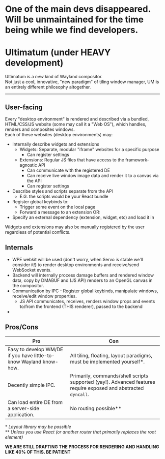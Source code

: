 # One of the main devs disappeared. Will be unmaintained for the time being while we find developers.

# Ultimatum (under HEAVY development)

Ultimatum is a *new* kind of Wayland compositor.   
Not just a cool, innovative, "new paradigm" of tiling window manager, UM is an entirely different philosophy altogether.   
   
---

## User-facing

Every "desktop environment" is rendered and described via a bundled, HTML/CSS/JS website (some may call it a "Web OS"), which handles, renders and composites windows.   
Each of these websites (desktop environments) may:
- Internally describe widgets and extensions
    - Widgets: Separate, modular "iframe" websites for a specific purpose
        - Can register settings
    - Extensions: Regular JS files that have access to the framework-agnostic API
        - Can communicate with the registered DE
        - Can receive live window image data and render it to a canvas via the API
        - Can register settings
- Describe styles and scripts separate from the API
    - E.G. the scripts would be your React bundle
- Register global keybinds to:
    - Trigger some event on the local page
    - Forward a message to an extension
OR:
- Specify an external dependency (extension, widget, etc) and load it in
   
Widgets and extensions may also be manually registered by the user regardless of potential conflicts.

## Internals

- WPE webkit will be used (don't worry, when Servo is stable we'll consider it!) to render desktop environments and receive/send WebSocket events.
- Backend will internally process damage buffers and rendered window data, copy by DMABUF and (JS API) renders to an OpenGL canvas in the compositor.
- Communication by IPC - Register global keybinds, manipulate windows, receive/edit window properties.
    - JS API communicates, receives, renders window props and events to/from the frontend (THIS renderer), passed to the backend
- 

## Pros/Cons
| Pro | Con |
|-----|-----|
| Easy to develop WM/DE if you have little-to-know Wayland know-how. | All tiling, floating, layout paradigms, must be implemented yourself\*. |
| Decently simple IPC. | Primarily, commands/shell scripts supported (yay!). Advanced features require exposed and abstracted `dyncall`. |
| Can load entire DE from a server-side application. | No routing possible\*\* |

\* *Layout library may be possible*   
\*\* *Unless you use React (or another router that primarily replaces the root element)*

**WE ARE STILL DRAFTING THE PROCESS FOR RENDERING AND HANDLING LIKE 40% OF THIS. BE PATIENT**
